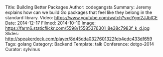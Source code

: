 Title: Building Better Packages
Author: codegangsta
Summary: Jeremy explains how can we build Go packages that feel like they belong in the standard library.
Video: https://www.youtube.com/watch?v=cYgm2JJblCE
Date: 2014-12-17
Filmed: 2014-10-10
Image: https://farm6.staticflickr.com/5598/15585376301_8e38c7983f_k_d.jpg
Slides: http://speakerdeck.com/player/8d45dda0327601322feb4edc433df659
Tags: golang
Category: Backend
Template: talk
Conference: dotgo-2014
Curator: sylvinus
